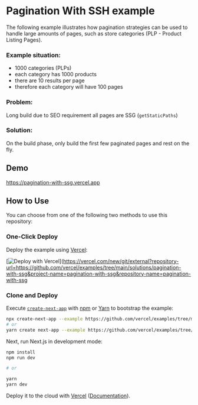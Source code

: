 # Pagination With SSH example

The following example illustrates how pagination strategies can be used to handle large amounts of pages, such as store categories (PLP - Product Listing Pages).

### Example situation:

- 1000 categories (PLPs)
- each category has 1000 products
- there are 10 results per page
- therefore each category will have 100 pages

### Problem:

Long build due to SEO requirement all pages are SSG (`getStaticPaths`)

### Solution:

On the build phase, only build the first few paginated pages and rest on the fly.

## Demo

https://pagination-with-ssg.vercel.app

## How to Use

You can choose from one of the following two methods to use this repository:

### One-Click Deploy

Deploy the example using [Vercel](https://vercel.com?utm_source=github&utm_medium=readme&utm_campaign=next-example):

[![Deploy with Vercel](https://vercel.com/button)](https://vercel.com/new/git/external?repository-url=https://github.com/vercel/examples/tree/main/solutions/pagination-with-ssg&project-name=pagination-with-ssg&repository-name=pagination-with-ssg

### Clone and Deploy

Execute [`create-next-app`](https://github.com/vercel/next.js/tree/canary/packages/create-next-app) with [npm](https://docs.npmjs.com/cli/init) or [Yarn](https://yarnpkg.com/lang/en/docs/cli/create/) to bootstrap the example:

```bash
npx create-next-app --example https://github.com/vercel/examples/tree/main/solutions/pagination-with-ssg
# or
yarn create next-app --example https://github.com/vercel/examples/tree/main/solutions/pagination-with-ssg
```

Next, run Next.js in development mode:

```bash
npm install
npm run dev

# or

yarn
yarn dev
```

Deploy it to the cloud with [Vercel](https://vercel.com/new?utm_source=github&utm_medium=readme&utm_campaign=edge-middleware-eap) ([Documentation](https://nextjs.org/docs/deployment)).
